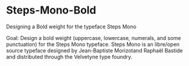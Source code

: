 # Steps-Mono-Bold
Designing a Bold weight for the typeface Steps Mono

Goal: Design a bold weight (uppercase, lowercase, numerals, and some punctuation) for the Steps Mono typeface.
Steps Mono is an libre/open source typeface designed by Jean-Baptiste Morizotand Raphaël Bastide and distributed through the Velvetyne type foundry.
